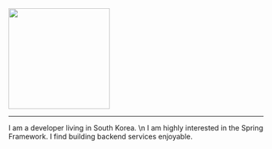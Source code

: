 
<div style = "display:flex;">
<img  width = 200 height = auto src="https://img.shields.io/badge/Spring-white?style=flat-square&logo=spring">
</div>

---

I am a developer living in South Korea. \n
I am highly interested in the Spring Framework.
I find building backend services enjoyable.
